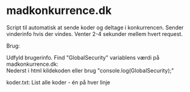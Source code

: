 # madkonkurrence.dk

Script til automatisk at sende koder og deltage i konkurrencen.
Sender vinderinfo hvis der vindes.
Venter 2-4 sekunder mellem hvert request.

Brug:

Udfyld brugerinfo.
Find "GlobalSecurity" variablens værdi på madkonkurrence.dk:     
Nederst i html kildekoden eller brug "console.log(GlobalSecurity);"


koder.txt:
List alle koder - én på hver linje
